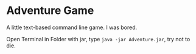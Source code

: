 # Adventure Game
A little text-based command line game. I was bored.

Open Terminal in Folder with jar, type ```java -jar Adventure.jar```, try not to die.
